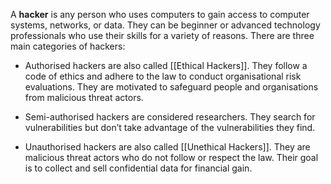 A **hacker** is any person who uses computers to gain access to computer systems, networks, or data. They can be beginner or advanced technology professionals who use their skills for a variety of reasons. There are three main categories of hackers:

- Authorised hackers are also called [[Ethical Hackers]]. They follow a code of ethics and adhere to the law to conduct organisational risk evaluations. They are motivated to safeguard people and organisations from malicious threat actors.

- Semi-authorised hackers are considered researchers. They search for vulnerabilities but don’t take advantage of the vulnerabilities they find.

- Unauthorised hackers are also called [[Unethical Hackers]]. They are malicious threat actors who do not follow or respect the law. Their goal is to collect and sell confidential data for financial gain. 
